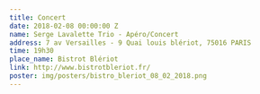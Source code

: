 ```yaml
---
title: Concert
date: 2018-02-08 00:00:00 Z
name: Serge Lavalette Trio - Apéro/Concert
address: 7 av Versailles - 9 Quai louis blériot, 75016 PARIS
time: 19h30
place_name: Bistrot Blériot
link: http://www.bistrotbleriot.fr/
poster: img/posters/bistro_bleriot_08_02_2018.png
---
```


